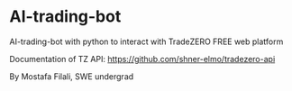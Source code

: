 # AI-trading-bot
AI-trading-bot with python to interact with TradeZERO FREE web platform

Documentation of TZ API: https://github.com/shner-elmo/tradezero-api

By Mostafa Filali, SWE undergrad